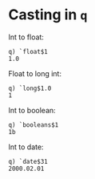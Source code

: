 # Casting in `q`

Int to float:

~~~~
q) `float$1
1.0
~~~~

Float to long int:

~~~~
q) `long$1.0
1
~~~~


Int to boolean:

~~~~
q) `booleans$1
1b
~~~~


Int to date:

~~~~
q) `date$31
2000.02.01
~~~~
